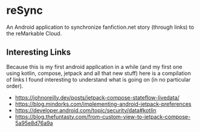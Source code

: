 # reSync

An Android application to synchronize fanfiction.net story (through links) to the reMarkable Cloud.


## Interesting Links

Because this is my first android application in a while (and my first one using kotlin, compose,
jetpack and all that new stuff) here is a compilation of links I found interesting to understand
what is going on (in no particular order).

- https://johnoreilly.dev/posts/jetpack-compose-stateflow-livedata/
- https://blog.mindorks.com/implementing-android-jetpack-preferences
- https://developer.android.com/topic/security/data#kotlin
- https://blog.thefuntasty.com/from-custom-view-to-jetpack-compose-5a95e8d76a9a

